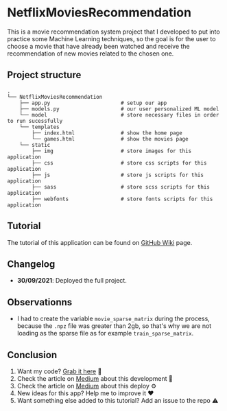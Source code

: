 # NetflixMoviesRecommendation
This is a movie recommendation system project that I developed to put into practice some Machine Learning techniques, so the goal is for the user to choose a movie that have already been watched and receive the recommendation of new movies related to the chosen one.

## Project structure
    .
    └── NetflixMoviesRecommendation
        ├── app.py                       # setup our app
        ├── models.py                    # our user personalized ML model
        └── model                        # store necessary files in order to run sucessfully
        └── templates
            ├── index.html               # show the home page
            └── games.html    	         # show the movies page
        └── static
            ├── img                      # store images for this application
            ├── css                      # store css scripts for this application
            ├── js                       # store js scripts for this application
            ├── sass                     # store scss scripts for this application
            ├── webfonts                 # store fonts scripts for this application

## Tutorial

The tutorial of this application can be found on [GitHub Wiki](https://github.com/guimatheus92/Game-Recommendation-System/wiki/Tutorial-on-how-to-get-a-recommendation "GitHub Wiki") page.

## Changelog

- **30/09/2021**: Deployed the full project.

## Observationns

- I had to create the variable `movie_sparse_matrix` during the process, because the `.npz` file was greater than 2gb, so that's why we are not loading as the sparse file as for example `train_sparse_matrix`.

## Conclusion

1. Want my code? [Grab it here](https://github.com/guimatheus92/NetflixMoviesRecommendation "Grab it here") 📎
2. Check the article on [Medium](https://guimatheus92.medium.com/get-new-netflix-movies-by-a-recommendation-system-afbb5d4c0e31 "Medium") about this development 📌
3. Check the article on [Medium](https://guimatheus92.medium.com/deploy-python-application-on-amazon-web-services-aws-6d8bd385b5b "Medium") about this deploy ⚙️
4. New ideas for this app? Help me to improve it ❤️
5. Want something else added to this tutorial? Add an issue to the repo ⚠️
